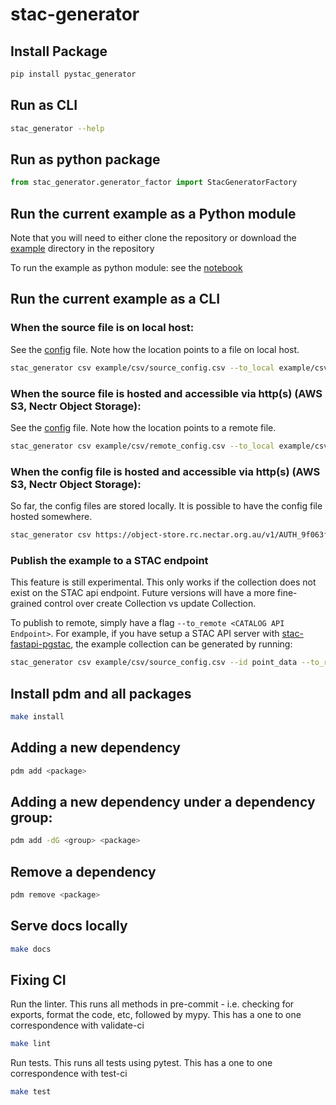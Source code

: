 # stac-generator

## Install Package

```bash
pip install pystac_generator
```


## Run as CLI

```bash
stac_generator --help
```

## Run as python package

```python
from stac_generator.generator_factor import StacGeneratorFactory
```

## Run the current example as a Python module

Note that you will need to either clone the repository or download the [example](./example/) directory in the repository

To run the example as python module: see the [notebook](./demo_csv.ipynb)

## Run the current example as a CLI

### When the source file is on local host:

See the [config](./example/csv/source_config.csv) file. Note how the location points to a file on local host.

```bash
stac_generator csv example/csv/source_config.csv --to_local example/csv/generated --id point_data
```

### When the source file is hosted and accessible via http(s) (AWS S3, Nectr Object Storage):

See the [config](./example/csv/remote_config.csv) file. Note how the location points to a remote file.

```bash
stac_generator csv example/csv/remote_config.csv --to_local example/csv/generated --id point_data
```

### When the config file is hosted and accessible via http(s) (AWS S3, Nectr Object Storage):

So far, the config files are stored locally. It is possible to have the config file hosted somewhere.

```bash
stac_generator csv https://object-store.rc.nectar.org.au/v1/AUTH_9f063fd4ed28439487e49cddfb56d02d/Test_Data_Container/csv/remote_config.csv --to_local example/csv/generated --id point_data
```

### Publish the example to a STAC endpoint

This feature is still experimental. This only works if the collection does not exist on the STAC api endpoint. Future versions will have a more fine-grained control over create Collection vs update Collection.

To publish to remote, simply have a flag `--to_remote <CATALOG API Endpoint>`. For example, if you have setup a STAC API server with [stac-fastapi-pgstac](https://github.com/stac-utils/stac-fastapi-pgstac), the example collection can be generated by running:

```bash
stac_generator csv example/csv/source_config.csv --id point_data --to_remote http://localhost:8082
```



## Install pdm and all packages

```bash
make install
```

## Adding a new dependency

```bash
pdm add <package>
```

## Adding a new dependency under a dependency group:

```bash
pdm add -dG <group> <package>
```

## Remove a dependency

```bash
pdm remove <package>
```

## Serve docs locally

```bash
make docs
```

## Fixing CI

Run the linter. This runs all methods in pre-commit - i.e. checking for exports, format the code, etc, followed by mypy. This has a one to one correspondence with validate-ci

```bash
make lint
```

Run tests. This runs all tests using pytest. This has a one to one correspondence with test-ci

```bash
make test
```
